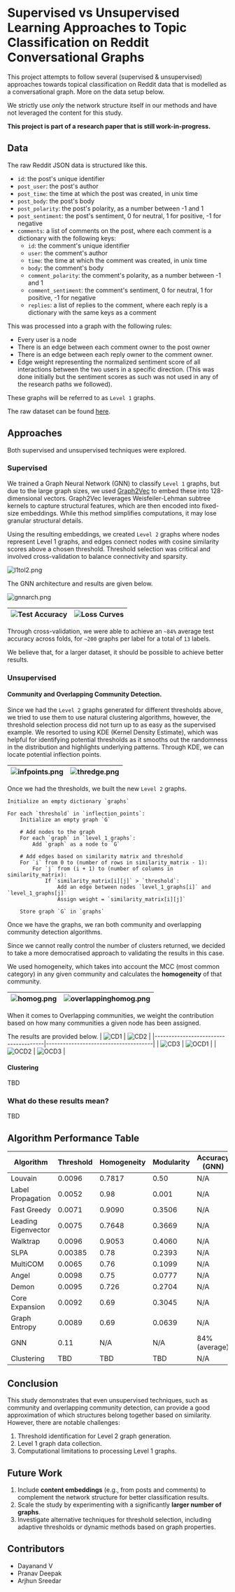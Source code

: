 
#  Supervised vs Unsupervised Learning Approaches to Topic Classification on Reddit Conversational Graphs

This project attempts to follow several (supervised & unsupervised) approaches towards topical classification on Reddit data that is modelled as a conversational graph. More on the data setup below. 

We strictly use *only* the network structure itself in our methods and have not leveraged the content for this study. 

**This project is part of a research paper that is still work-in-progress.**

## Data
The raw Reddit JSON data is structured like this.
- `id`: the post's unique identifier
- `post_user`: the post's author
- `post_time`: the time at which the post was created, in unix time
- `post_body`: the post's body
- `post_polarity`: the post's polarity, as a number between -1 and 1
- `post_sentiment`: the post's sentiment, 0 for neutral, 1 for positive, -1 for negative
- `comments`: a list of comments on the post, where each comment is a dictionary with the following keys:
  - `id`: the comment's unique identifier
  - `user`: the comment's author
  - `time`: the time at which the comment was created, in unix time
  - `body`: the comment's body
  - `comment_polarity`: the comment's polarity, as a number between -1 and 1
  - `comment_sentiment`: the comment's sentiment, 0 for neutral, 1 for positive, -1 for negative
  - `replies`: a list of replies to the comment, where each reply is a dictionary with the same keys as a comment

This was processed into a graph with the following rules:
- Every user is a node
- There is an edge between each comment owner to the post owner
- There is an edge between each reply owner to the comment owner.
- Edge weight representing the normalized sentiment score of all interactions between the two users in a specific direction. (This was done initially but the sentiment scores as such was not used in any of the research paths we followed).

These graphs will be referred to as `Level 1` graphs.

The raw dataset can be found [here](https://zenodo.org/records/13343578).

## Approaches

Both supervised and unsupervised techniques were explored. 

### Supervised
We trained a Graph Neural Network (GNN) to classify `Level 1` graphs, but due to the large graph sizes, we used [Graph2Vec](https://karateclub.readthedocs.io/en/latest/_modules/karateclub/graph_embedding/graph2vec.html) to embed these into 128-dimensional vectors. Graph2Vec leverages Weisfeiler-Lehman subtree kernels to capture structural features, which are then encoded into fixed-size embeddings. While this method simplifies computations, it may lose granular structural details.

Using the resulting embeddings, we created `Level 2` graphs where nodes represent Level 1 graphs, and edges connect nodes with cosine similarity scores above a chosen threshold. Threshold selection was critical and involved cross-validation to balance connectivity and sparsity.

![l1tol2.png](./results/l1tol2.png)

The GNN architecture and results are given below.

![gnnarch.png](./results/gnnarchitecture.png)

| ![Test Accuracy](./results/testacc.png) | ![Loss Curves](./results/losscurves3d.png) |
|----------------------------------------|--------------------------------------------|

Through cross-validation, we were able to achieve an `~84%` average test accuracy across folds, for `~200` graphs per label for a total of `13` labels.

We believe that, for a larger dataset, it should be possible to achieve better results.


### Unsupervised

#### Community and Overlapping Community Detection.
Since we had the `Level 2` graphs generated for different thresholds above, we tried to use them to use natural clustering algorithms, however, the threshold selection process did not turn up to as easy as the supervised example. We resorted to using KDE (Kernel Density Estimate), which was helpful for identifying potential thresholds as it smooths out the randomness in the distribution and highlights underlying patterns. Through KDE, we can locate potential inflection points.

| ![infpoints.png](./results/infpoints.png) | ![thredge.png](./results/thresholdedge.png) |
|----------------------------------------|--------------------------------------------|

Once we had the thresholds, we built the new `Level 2` graphs.

```
Initialize an empty dictionary `graphs`

For each `threshold` in `inflection_points`:
    Initialize an empty graph `G`

    # Add nodes to the graph
    For each `graph` in `level_1_graphs`:
        Add `graph` as a node to `G`

    # Add edges based on similarity matrix and threshold
    For `i` from 0 to (number of rows in similarity_matrix - 1):
        For `j` from (i + 1) to (number of columns in similarity_matrix):
            If `similarity_matrix[i][j]` > `threshold`:
                Add an edge between nodes `level_1_graphs[i]` and `level_1_graphs[j]`
                Assign weight = `similarity_matrix[i][j]`

    Store graph `G` in `graphs`
```

Once we have the graphs, we ran both community and overlapping community detection algorithms. 

Since we cannot really control the number of clusters returned, we decided to take a more democratised approach to validating the results in this case.

We used homogeneity, which takes into account the MCC (most common category) in any given community and calculates the **homogeneity** of that community. 

| ![homog.png](./results/homogeneity.png) | ![overlappinghomog.png](./results/homogeneity_OCD.png) |
|--------------------------------|--------------------------------|

When it comes to Overlapping communities, we weight the contribution based on how many communities a given node has been assigned. 

The results are provided below.
| ![CD1](./results/louvaingnewman.png) | ![CD2](./results/leadineigwalktrap.png) |
|--------------------------------------|--------------------------------------|
| ![CD3](./results/labelpropfastgreedy.png) | ![OCD1](./results/graphencoreexp.png) |
| ![OCD2](./results/angeldemon.png) | ![OCD3](./results/slpamulticom.png) |


#### Clustering
TBD

### What do these results mean? 
TBD

## Algorithm Performance Table

| Algorithm             | Threshold | Homogeneity | Modularity | Accuracy (GNN) | F1   | NMI   | ARI   |
|-----------------------|-----------|-------------|------------|----------------|------|-------|-------|
| Louvain               | 0.0096    | 0.7817      | 0.50       | N/A            | 0.50 | 0.53  | 0.46  |
| Label Propagation     | 0.0052    | 0.98        | 0.001      | N/A            | 0.79 | 0.788 | 0.58  |
| Fast Greedy           | 0.0071    | 0.9090      | 0.3506     | N/A            | 0.82 | 0.90  | 0.96  |
| Leading Eigenvector   | 0.0075    | 0.7648      | 0.3669     | N/A            | 0.73 | 0.70  | 0.45  |
| Walktrap              | 0.0096    | 0.9053      | 0.4060     | N/A            | 0.80 | 0.53  | 0.04  |
| SLPA                  | 0.00385   | 0.78        | 0.2393     | N/A            | N/A  | N/A   | N/A   |
| MultiCOM              | 0.0065    | 0.76        | 0.1099     | N/A            | N/A  | N/A   | N/A   |
| Angel                 | 0.0098    | 0.75        | 0.0777     | N/A            | N/A  | N/A   | N/A   |
| Demon                 | 0.0095    | 0.726       | 0.2704     | N/A            | N/A  | N/A   | N/A   |
| Core Expansion        | 0.0092    | 0.69        | 0.3045     | N/A            | N/A  | N/A   | N/A   |
| Graph Entropy         | 0.0089    | 0.69        | 0.0639     | N/A            | N/A  | N/A   | N/A   |
| GNN                   | 0.11      | N/A         | N/A        | 84% (average)  | N/A  | N/A   | N/A   |
| Clustering            | TBD       | TBD         | TBD        | N/A            | TBD  | TBD   | TBD   |


## Conclusion

This study demonstrates that even unsupervised techniques, such as community and overlapping community detection, can provide a good approximation of which structures belong together based on similarity. However, there are notable challenges:  
1. Threshold identification for Level 2 graph generation. 
2. Level 1 graph data collection.
3. Computational limitations to processing Level 1 graphs.

## Future Work

1. Include **content embeddings** (e.g., from posts and comments) to complement the network structure for better classification results.  
2. Scale the study by experimenting with a significantly **larger number of graphs**.  
3. Investigate alternative techniques for threshold selection, including adaptive thresholds or dynamic methods based on graph properties.

## Contributors
- Dayanand V
- Pranav Deepak
- Arjhun Sreedar

